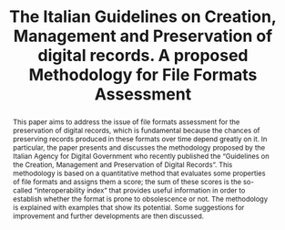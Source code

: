 ---
abstract: 'This paper aims to address the issue of file formats assessment for the
  preservation of digital records, which is fundamental because the chances of preserving
  records produced in these formats over time depend greatly on it. In particular,
  the paper presents and discusses the methodology proposed by the Italian Agency
  for Digital Government who recently published the “Guidelines on the Creation, Management
  and Preservation of Digital Records”. This methodology is based on a quantitative
  method that evaluates some properties of file formats and assigns them a score;
  the sum of these scores is the so-called “interoperability index” that provides
  useful information in order to establish whether the format is prone to obsolescence
  or not. The methodology is explained with examples that show its potential. Some
  suggestions for improvement and further developments are then discussed.

  '
creators:
- Allegrezza, Stefano
date: null
document_url: https://services.phaidra.univie.ac.at/api/object/o:1424938/download
grand_parent: iPRES
institutions:
- University of Bologna
keywords:
- file formats
- assessment
- evaluation
- selection
- digital preservation
landing_page_url: https://phaidra.univie.ac.at/o:1424938
language: eng
layout: publication
license: CC BY 4.0 International
notes_url: null
parent: iPRES 2021
publication_type: paper
size: 714228
slides_url: null
source_name: iPRES
title: The Italian Guidelines on Creation, Management and Preservation of digital
  records. A proposed Methodology for File Formats Assessment
year: 2021
---